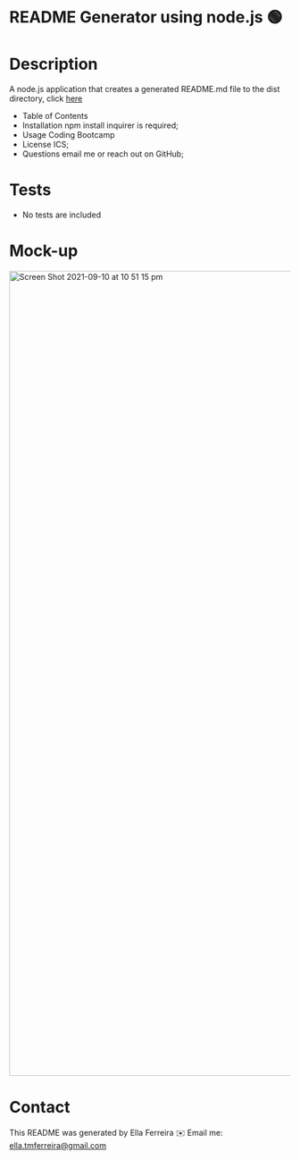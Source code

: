 # README Generator using node.js 🟢

# Description
A node.js application that creates a generated README.md file to the dist directory, click <a href="https://ellaferreira.github.io/Professional-README-Generator/" >here</a>

* Table of Contents
* Installation npm install inquirer is required;
* Usage Coding Bootcamp
* License ICS;
* Questions email me or reach out on GitHub;


# Tests
* No tests are included

# Mock-up
<img width="1440" alt="Screen Shot 2021-09-10 at 10 51 15 pm" src="https://user-images.githubusercontent.com/84433857/132855982-0dc21f1c-d49e-4300-9faa-468dfa1f2acc.png">



# Contact
This README was generated by Ella Ferreira
✉️  Email me: ella.tmferreira@gmail.com
